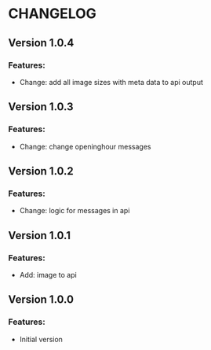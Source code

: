 # CHANGELOG

## Version 1.0.4
### Features:
* Change: add all image sizes with meta data to api output

## Version 1.0.3
### Features:
* Change: change openinghour messages

## Version 1.0.2
### Features:
* Change: logic for messages in api

## Version 1.0.1
### Features:
* Add: image to api

## Version 1.0.0
### Features:
* Initial version
